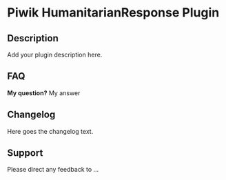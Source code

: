 # Piwik HumanitarianResponse Plugin

## Description

Add your plugin description here.

## FAQ

__My question?__
My answer

## Changelog

Here goes the changelog text.

## Support

Please direct any feedback to ...